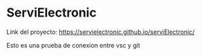 # ServiElectronic

Link del proyecto: https://servielectronic.github.io/serviElectronic/

Esto es una prueba de conexion entre vsc y git
